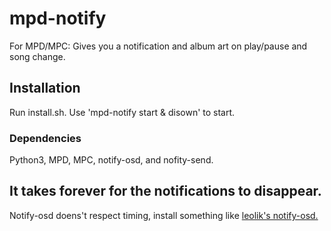 # mpd-notify
For MPD/MPC: Gives you a notification and album art on play/pause and song change.

## Installation
Run install.sh. Use 'mpd-notify start & disown' to start.

### Dependencies
Python3, MPD, MPC, notify-osd, and nofity-send.

## It takes forever for the notifications to disappear.
Notify-osd doens't respect timing, install something like <a href="https://launchpad.net/~leolik/+archive/ubuntu/leolik">leolik's notify-osd.</a>
